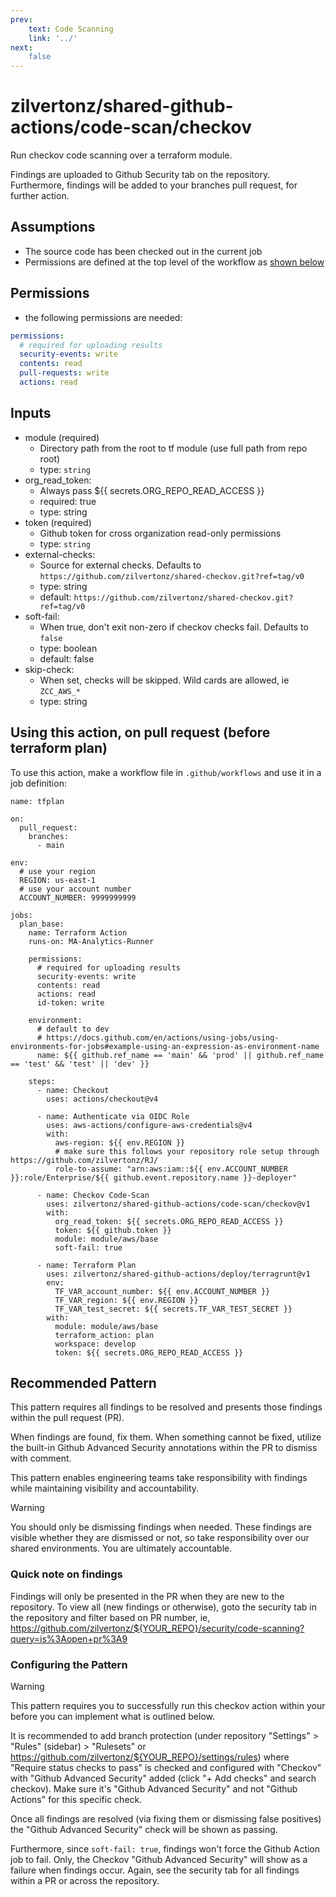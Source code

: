 ```yaml
---
prev:
    text: Code Scanning
    link: '../'
next:
    false
---
```

zilvertonz/shared-github-actions/code-scan/checkov
==================================================================

Run checkov code scanning over a terraform module. 

Findings are uploaded to Github Security tab on the repository. Furthermore,
findings will be added to your branches pull request, for further action.

## Assumptions

+ The source code has been checked out in the current job
+ Permissions are defined at the top level of the workflow as [shown below](#permissions)

## Permissions

+ the following permissions are needed:
```yaml
permissions:
  # required for uploading results
  security-events: write
  contents: read
  pull-requests: write
  actions: read
```

## Inputs

+ module (required)
  + Directory path from the root to tf module (use full path from repo root)
  + type: `string`
+ org_read_token:
  + Always pass <span v-pre>${{ secrets.ORG_REPO_READ_ACCESS }}</span>
  + required: true
  + type: string
+ token (required)
  + Github token for cross organization read-only permissions
  + type: `string`
+ external-checks:
  + Source for external checks. Defaults to `https://github.com/zilvertonz/shared-checkov.git?ref=tag/v0`
  + type: string
  + default: `https://github.com/zilvertonz/shared-checkov.git?ref=tag/v0`
+ soft-fail:
  + When true, don't exit non-zero if checkov checks fail. Defaults to `false`
  + type: boolean
  + default: false
+ skip-check:
  + When set, checks will be skipped. Wild cards are allowed, ie `ZCC_AWS_*`
  + type: string

## Using this action, on pull request (before terraform plan)

To use this action, make a workflow file in `.github/workflows` and use it in a job definition:
```yaml{42-48}
name: tfplan

on:
  pull_request:
    branches:
      - main

env:
  # use your region
  REGION: us-east-1
  # use your account number
  ACCOUNT_NUMBER: 9999999999

jobs:
  plan_base:
    name: Terraform Action
    runs-on: MA-Analytics-Runner

    permissions:
      # required for uploading results
      security-events: write
      contents: read
      actions: read
      id-token: write
    
    environment:
      # default to dev
      # https://docs.github.com/en/actions/using-jobs/using-environments-for-jobs#example-using-an-expression-as-environment-name
      name: ${{ github.ref_name == 'main' && 'prod' || github.ref_name == 'test' && 'test' || 'dev' }}

    steps:
      - name: Checkout
        uses: actions/checkout@v4

      - name: Authenticate via OIDC Role
        uses: aws-actions/configure-aws-credentials@v4
        with:
          aws-region: ${{ env.REGION }}
          # make sure this follows your repository role setup through https://github.com/zilvertonz/RJ/
          role-to-assume: "arn:aws:iam::${{ env.ACCOUNT_NUMBER }}:role/Enterprise/${{ github.event.repository.name }}-deployer"

      - name: Checkov Code-Scan
        uses: zilvertonz/shared-github-actions/code-scan/checkov@v1
        with:
          org_read_token: ${{ secrets.ORG_REPO_READ_ACCESS }}
          token: ${{ github.token }}
          module: module/aws/base
          soft-fail: true

      - name: Terraform Plan
        uses: zilvertonz/shared-github-actions/deploy/terragrunt@v1
        env: 
          TF_VAR_account_number: ${{ env.ACCOUNT_NUMBER }}
          TF_VAR_region: ${{ env.REGION }}
          TF_VAR_test_secret: ${{ secrets.TF_VAR_TEST_SECRET }} 
        with:
          module: module/aws/base
          terraform_action: plan
          workspace: develop
          token: ${{ secrets.ORG_REPO_READ_ACCESS }}
```

## Recommended Pattern

This pattern requires all findings to be resolved and presents those findings 
within the pull request (PR).

When findings are found, fix them. When something cannot be fixed,
utilize the built-in Github Advanced Security 
annotations within the PR to dismiss with comment. 

This pattern enables engineering teams 
take responsibility with findings while maintaining visibility and accountability.

> [!WARNING]
> You should only be dismissing findings when needed.
> These findings are visible whether they are dismissed or not, so take 
> responsibility over our shared environments. You are ultimately accountable.

### Quick note on findings

Findings will only be presented in the PR when they are new to the repository. To 
view all (new findings or otherwise), goto the security tab in the repository and 
filter based on PR number, ie, 
<span v-pre>https://github.com/zilvertonz/${YOUR_REPO}/security/code-scanning?query=is%3Aopen+pr%3A9</span>

### Configuring the Pattern

> [!WARNING]
> This pattern requires you to successfully run this checkov action within your
> before you can implement what is outlined below.

It is recommended to add branch protection (under repository "Settings" > 
"Rules" (sidebar) > "Rulesets" or <span v-pre>https://github.com/zilvertonz/${YOUR_REPO}/settings/rules</span>)
where "Require status checks to pass" is checked and configured with "Checkov" with "Github Advanced Security" 
added (click "+ Add checks" and search checkov). Make sure it's "Github Advanced Security" and not "Github Actions" for this specific check.

Once all findings are resolved (via fixing them or dismissing false positives) the 
"Github Advanced Security" check will be shown as passing. 

Furthermore, since `soft-fail: true`, findings won't force the Github Action job 
to fail. Only, the Checkov "Github Advanced Security" will show as a failure 
when findings occur. Again, see the security tab for all findings within a PR or 
across the repository.

